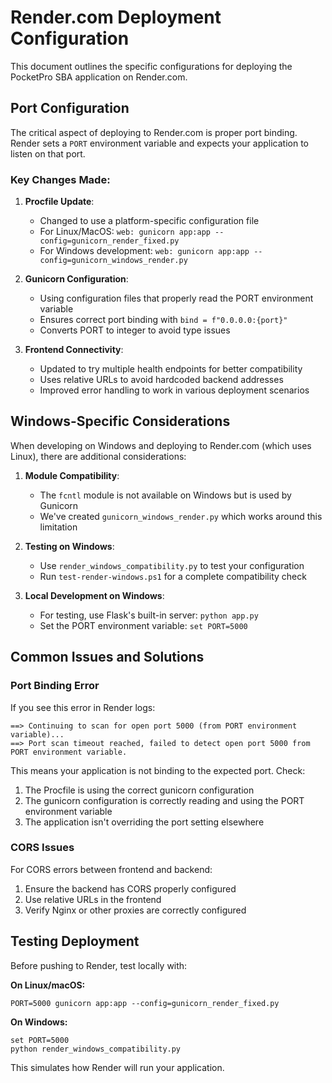 # Render.com Deployment Configuration

This document outlines the specific configurations for deploying the PocketPro SBA application on Render.com.

## Port Configuration

The critical aspect of deploying to Render.com is proper port binding. Render sets a `PORT` environment variable and expects your application to listen on that port.

### Key Changes Made:

1. **Procfile Update**:
   - Changed to use a platform-specific configuration file
   - For Linux/MacOS: `web: gunicorn app:app --config=gunicorn_render_fixed.py`
   - For Windows development: `web: gunicorn app:app --config=gunicorn_windows_render.py`

2. **Gunicorn Configuration**:
   - Using configuration files that properly read the PORT environment variable
   - Ensures correct port binding with `bind = f"0.0.0.0:{port}"`
   - Converts PORT to integer to avoid type issues

3. **Frontend Connectivity**:
   - Updated to try multiple health endpoints for better compatibility
   - Uses relative URLs to avoid hardcoded backend addresses
   - Improved error handling to work in various deployment scenarios

## Windows-Specific Considerations

When developing on Windows and deploying to Render.com (which uses Linux), there are additional considerations:

1. **Module Compatibility**:
   - The `fcntl` module is not available on Windows but is used by Gunicorn
   - We've created `gunicorn_windows_render.py` which works around this limitation

2. **Testing on Windows**:
   - Use `render_windows_compatibility.py` to test your configuration
   - Run `test-render-windows.ps1` for a complete compatibility check

3. **Local Development on Windows**:
   - For testing, use Flask's built-in server: `python app.py`
   - Set the PORT environment variable: `set PORT=5000`

## Common Issues and Solutions

### Port Binding Error
If you see this error in Render logs:
```
==> Continuing to scan for open port 5000 (from PORT environment variable)...
==> Port scan timeout reached, failed to detect open port 5000 from PORT environment variable.
```

This means your application is not binding to the expected port. Check:
1. The Procfile is using the correct gunicorn configuration
2. The gunicorn configuration is correctly reading and using the PORT environment variable
3. The application isn't overriding the port setting elsewhere

### CORS Issues
For CORS errors between frontend and backend:
1. Ensure the backend has CORS properly configured
2. Use relative URLs in the frontend
3. Verify Nginx or other proxies are correctly configured

## Testing Deployment
Before pushing to Render, test locally with:

**On Linux/macOS:**
```
PORT=5000 gunicorn app:app --config=gunicorn_render_fixed.py
```

**On Windows:**
```
set PORT=5000
python render_windows_compatibility.py
```

This simulates how Render will run your application.

